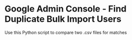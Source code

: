 # Google Admin Console - Find Duplicate Bulk Import Users
 Use this Python script to compare two .csv files for matches
